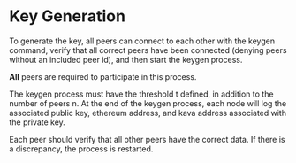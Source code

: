 # Key Generation

To generate the key, all peers can connect to each other with the keygen
command, verify that all correct peers have been connected (denying peers
without an included peer id), and then start the keygen process.

**All** peers are required to participate in this process.

The keygen process must have the threshold t defined, in addition to the number
of peers n. At the end of the keygen process, each node will log the associated
public key, ethereum address, and kava address associated with the private key.

Each peer should verify that all other peers have the correct data. If there
is a discrepancy, the process is restarted.

